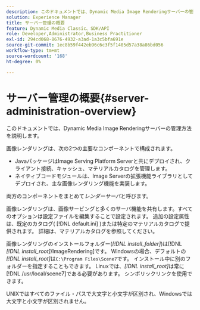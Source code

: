 ```yaml
---
description: このドキュメントでは、Dynamic Media Image Renderingサーバーの管理方法を説明します。
solution: Experience Manager
title: サーバー管理の概要
feature: Dynamic Media Classic、SDK/API
role: Developer,Administrator,Business Practitioner
exl-id: 294cd068-8676-4932-a3ad-1a3c5bfa691e
source-git-commit: 1ec8b59f442eb96c6c3f5f1405d57a38a86bd056
workflow-type: tm+mt
source-wordcount: '168'
ht-degree: 0%

---
```


# サーバー管理の概要{#server-administration-overview}

このドキュメントでは、Dynamic Media Image Renderingサーバーの管理方法を説明します。

画像レンダリングは、次の2つの主要なコンポーネントで構成されます。

* JavaパッケージはImage Serving Platform Serverと共にデプロイされ、クライアント接続、キャッシュ、マテリアルカタログを管理します。
* ネイティブコードモジュールは、Image Serverの拡張機能ライブラリとしてデプロイされ、主な画像レンダリング機能を実装します。

両方のコンポーネントをまとめて&#x200B;*レンダーサーバ*&#x200B;と呼びます。

画像レンダリングは、画像サービングと多くのサーバ機能を共有します。すべてのオプションは設定ファイルを編集することで設定されます。 追加の設定属性は、既定のカタログ( [!DNL default.ini] )または特定のマテリアルカタログで提供されます。 詳細は、マテリアルカタログを参照してください。

画像レンダリングのインストールフォルダー(*[!DNL install_folder]*)は[!DNL *[!DNL install_root]*/ImageRendering]です。 Windowsの場合、デフォルトの&#x200B;*[!DNL install_root]*&#x200B;は`C:\Program Files\Scene7`です。 インストール中に別のフォルダーを指定することもできます。 Linuxでは、*[!DNL install_root]*&#x200B;は常に[!DNL /usr/local/scene7]である必要があります。 シンボリックリンクを使用できます。

UNIXではすべてのファイル・パスで大文字と小文字が区別され、Windowsでは大文字と小文字が区別されません。
